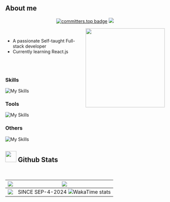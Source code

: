 ## <b> **About me**</b>
  <p align='center'>
    <a href="https://user-badge.committers.top/algeria/Untitled-Master"><img src="https://user-badge.committers.top/algeria/Untitled-Master.svg" alt="committers.top badge"></a>
    <a href="https://github.com/Untitled-Master?tab=repositories"><img src="https://img.shields.io/github/stars/Untitled-Master?style=flat&logo=github&label=Total%20Stars&color=teal"/></a>

  </p>
<picture> <img align="right" src="https://i.pinimg.com/736x/33/c1/85/33c185f18e766711c17876bbc2f1dd2f.jpg" width = 250px></picture>

<br>

- A passionate Self-taught Full-stack developer
- Currently learning React.js

<br><br>

### Skills

![My Skills](https://skillicons.dev/icons?perline=8&i=c,py,html,css,bootstrap,tailwind,js,react,vite,nodejs,express,flask,electron,firebase,supabase)

### Tools

![My Skills](https://skillicons.dev/icons?i=vscode,godot,postman,notion,obsidian)

### Others

![My Skills](https://skillicons.dev/icons?i=npm,github,netlify,vercel,stackoverflow)

## <img src="https://media.giphy.com/media/iY8CRBdQXODJSCERIr/giphy.gif" width="35"><b> Github Stats </b>

<br>

|              ![](https://github-readme-stats.vercel.app/api?username=Untitled-Master&theme=tokyonight&hide_border=false&include_all_commits=true&count_private=true)              |                ![](https://github-readme-streak-stats.herokuapp.com/?user=Untitled-Master&theme=tokyonight&hide_border=false)                |
| :-------------------------------------------------------------------------------------------------------------------------------------------------------------------------------: | :------------------------------------------------------------------------------------------------------------------------------------------: |
| ![](https://github-readme-stats.vercel.app/api/top-langs/?username=Untitled-Master&theme=tokyonight&hide_border=false&include_all_commits=true&count_private=true&layout=compact) |SINCE SEP-4-2024 ![WakaTime stats](https://github-readme-stats.vercel.app/api/wakatime?username=@poincare&langs_count=7&layout=compact&theme=react) |

